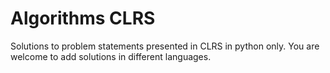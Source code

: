 # Algorithms CLRS

Solutions to problem statements presented in CLRS in python only.
You are welcome to add solutions in different languages.
